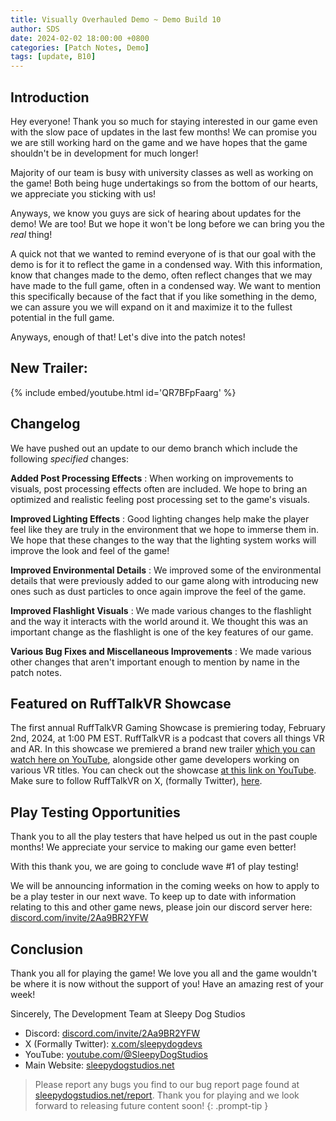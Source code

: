```yaml
---
title: Visually Overhauled Demo ~ Demo Build 10
author: SDS
date: 2024-02-02 18:00:00 +0800
categories: [Patch Notes, Demo]
tags: [update, B10]
---
```


## Introduction

Hey everyone! Thank you so much for staying interested in our game even with the slow pace of updates in the last few months! We can promise you we are still working hard on the game and we have hopes that the game shouldn't be in development for much longer!

Majority of our team is busy with university classes as well as working on the game! Both being huge undertakings so from the bottom of our hearts, we appreciate you sticking with us!

Anyways, we know you guys are sick of hearing about updates for the demo! We are too! But we hope it won't be long before we can bring you the *real* thing!

A quick not that we wanted to remind everyone of is that our goal with the demo is for it to reflect the game in a condensed way. With this information, know that changes made to the demo, often reflect changes that we may have made to the full game, often in a condensed way. We want to mention this specifically because of the fact that if you like something in the demo, we can assure you we will expand on it and maximize it to the fullest potential in the full game.

Anyways, enough of that! Let's dive into the patch notes!

## New Trailer:

{% include embed/youtube.html id='QR7BFpFaarg' %}

## Changelog

We have pushed out an update to our demo branch which include the following *specified* changes:

**Added Post Processing Effects**
: When working on improvements to visuals, post processing effects often are included. We hope to bring an optimized and realistic feeling post processing set to the game's visuals.

**Improved Lighting Effects**
: Good lighting changes help make the player feel like they are truly in the environment that we hope to immerse them in. We hope that these changes to the way that the lighting system works will improve the look and feel of the game!

**Improved Environmental Details**
: We improved some of the environmental details that were previously added to our game along with introducing new ones such as dust particles to once again improve the feel of the game.

**Improved Flashlight Visuals**
: We made various changes to the flashlight and the way it interacts with the world around it. We thought this was an important change as the flashlight is one of the key features of our game.

**Various Bug Fixes and Miscellaneous Improvements**
: We made various other changes that aren't important enough to mention by name in the patch notes.

## Featured on RuffTalkVR Showcase

The first annual RuffTalkVR Gaming Showcase is premiering today, February 2nd, 2024, at 1:00 PM EST. RuffTalkVR is a podcast that covers all things VR and AR. In this showcase we premiered a brand new trailer [which you can watch here on YouTube](https://youtu.be/QR7BFpFaarg?si=1eoLMekSmlquU2xW), alongside other game developers working on various VR titles. You can check out the showcase [at this link on YouTube](https://www.youtube.com/watch?v=UH3G8CEA7N0). Make sure to follow RuffTalkVR on X, (formally Twitter), [here](https://twitter.com/rufftalkvr).

## Play Testing Opportunities

Thank you to all the play testers that have helped us out in the past couple months! We appreciate your service to making our game even better!

With this thank you, we are going to conclude wave #1 of play testing!

We will be announcing information in the coming weeks on how to apply to be a play tester in our next wave. To keep up to date with information relating to this and other game news, please join our discord server here: [discord.com/invite/2Aa9BR2YFW](https://discord.com/invite/2Aa9BR2YFW)

## Conclusion

Thank you all for playing the game! We love you all and the game wouldn't be where it is now without the support of you! Have an amazing rest of your week!

Sincerely,
The Development Team at Sleepy Dog Studios

- Discord: [discord.com/invite/2Aa9BR2YFW](https://discord.com/invite/2Aa9BR2YFW)
- X (Formally Twitter): [x.com/sleepydogdevs](https://twitter.com/sleepydogdevs)
- YouTube: [youtube.com/@SleepyDogStudios](https://www.youtube.com/@SleepyDogStudios)
- Main Website: [sleepydogstudios.net](https://www.sleepydogstudios.net)

> Please report any bugs you find to our bug report page found at [sleepydogstudios.net/report](https://www.sleepydogstudios.net/report). Thank you for playing and we look forward to releasing future content soon!
{: .prompt-tip }
